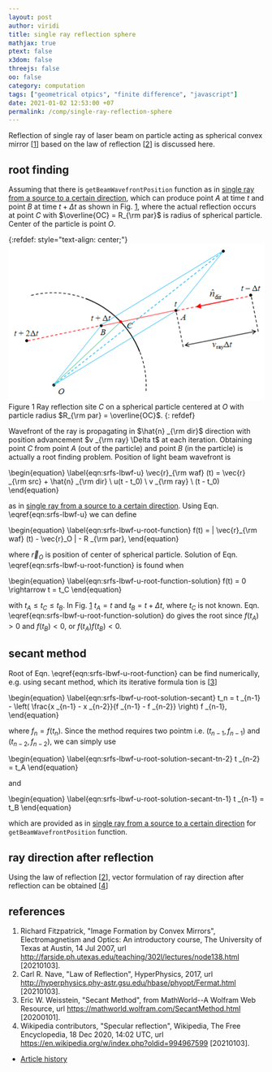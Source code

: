 ```yaml
---
layout: post
author: viridi
title: single ray reflection sphere
mathjax: true
ptext: false
x3dom: false
threejs: false
oo: false
category: computation
tags: ["geometrical otpics", "finite difference", "javascript"]
date: 2021-01-02 12:53:00 +07
permalink: /comp/single-ray-reflection-sphere
---
```

Reflection of single ray of laser beam on particle acting as spherical convex mirror [[1](#ref1)] based on the law of reflection [[2](#ref2)] is discussed here.


## root finding
Assuming that there is `getBeamWavefrontPosition` function as in [single ray from a source to a certain direction](/comp/single-ray-source-direction), which can produce point $A$ at time $t$ and point $B$ at time $t + \Delta t$ as shown in Fig. <a href="#fig:srfs-ray-reflection-site">1</a>, where the actual reflection occurs at point $C$ with $\overline{OC} = R_{\rm par}$ is radius of spherical particle. Center of the particle is point $O$.

{:refdef: style="text-align: center;"}
![..](/assets/img/comp/ray-reflection-sphere.png)
<br />
Figure <a name="fig:srfs-ray-reflection-site">1</a> Ray reflection site $C$ on a spherical particle centered at $O$ with particle radius $R_{\rm par} = \overline{OC}$.
{: refdef}

Wavefront of the ray is propagating in $\hat{n} _{\rm dir}$ direction with position advancement $v _{\rm ray} \Delta t$ at each iteration. Obtaining point $C$ from point $A$ (out of the particle) and point $B$ (in the particle) is actually a root finding problem. Position of light beam wavefront is

\begin{equation}
\label{eqn:srfs-lbwf-u}
\vec{r}_{\rm waf} (t) = \vec{r} _{\rm src} +  \hat{n} _{\rm dir} \ u(t - t_0) \ v _{\rm ray} \ (t - t_0)
\end{equation}

as in [single ray from a source to a certain direction](/comp/single-ray-source-direction). Using Eqn. \eqref{eqn:srfs-lbwf-u} we can define

\begin{equation}
\label{eqn:srfs-lbwf-u-root-function}
f(t) = \| \vec{r}_{\rm waf} (t) - \vec{r}_O \| - R _{\rm par},
\end{equation}

where $\vec{r}_O$ is position of center of spherical particle. Solution of Eqn. \eqref{eqn:srfs-lbwf-u-root-function} is found when

\begin{equation}
\label{eqn:srfs-lbwf-u-root-function-solution}
f(t) = 0 \rightarrow t = t_C
\end{equation}

with $t_A \le t_C \le t_B$. In Fig. <a href="#fig:srfs-ray-reflection-site">1</a> $t_A = t$ and $t_B = t + \Delta t$, where $t_C$ is not known. Eqn. \eqref{eqn:srfs-lbwf-u-root-function-solution} do gives the root since $f(t_A) > 0$ and $f(t_B) < 0$, or $f(t_A) f(t_B) < 0$. 

## secant method
Root of Eqn. \eqref{eqn:srfs-lbwf-u-root-function} can be find numerically, e.g. using secant method, which its iterative formula tion is  [[3](#ref3)]

\begin{equation}
\label{eqn:srfs-lbwf-u-root-solution-secant}
t_n = t _{n-1} - \left( \frac{x _{n-1} - x _{n-2}}{f _{n-1} - f _{n-2}} \right) f _{n-1},
\end{equation}

where $f_n = f(t_n)$. Since the method requires two pointm i.e. $(t _{n-1}, f _{n-1})$ and $(t _{n-2}, f _{n-2})$, we can simply use 

\begin{equation}
\label{eqn:srfs-lbwf-u-root-solution-secant-tn-2}
t _{n-2} = t_A
\end{equation}

and

\begin{equation}
\label{eqn:srfs-lbwf-u-root-solution-secant-tn-1}
t _{n-1} = t_B
\end{equation}

which are provided as in [single ray from a source to a certain direction](/comp/single-ray-source-direction) for `getBeamWavefrontPosition` function.


## ray direction after reflection
Using the law of reflection [[2](#ref2)], vector formulation of ray direction after reflection can be obtained [[4](#ref4)]


## references
1. <a name="ref1"></a>Richard Fitzpatrick, "Image Formation by Convex Mirrors", Electromagnetism and Optics: An introductory course, The University of Texas at Austin, 14 Jul 2007, url <http://farside.ph.utexas.edu/teaching/302l/lectures/node138.html> [20210103].
2. <a name="ref2"></a>Carl R. Nave, "Law of Reflection", HyperPhysics, 2017, url <http://hyperphysics.phy-astr.gsu.edu/hbase/phyopt/Fermat.html> [20210103].
3. <a name="ref3"></a>Eric W. Weisstein, "Secant Method", from MathWorld--A Wolfram Web Resource, url <https://mathworld.wolfram.com/SecantMethod.html> [20200101].
4. <a name="ref4"></a>Wikipedia contributors, "Specular reflection", Wikipedia, The Free Encyclopedia, 18 Dec 2020, 14:02 UTC, url <https://en.wikipedia.org/w/index.php?oldid=994967599> [20210103].

+ [Article history](https://github.com/butiran/butiran.github.io/commits/master/_posts/comp/2021-01-02-single-ray-reflection-sphere.md)
